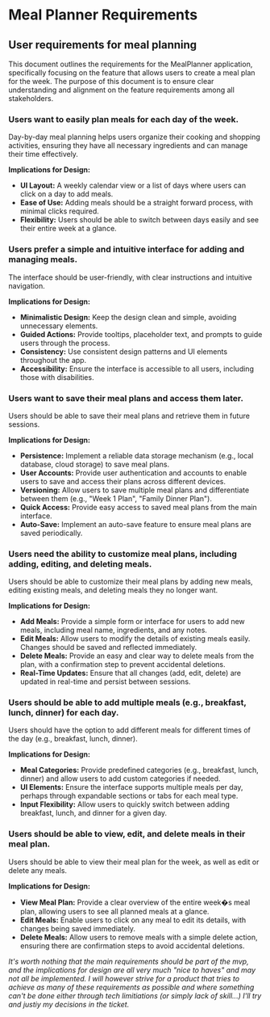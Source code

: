 # Meal Planner Requirements

## User requirements for meal planning

This document outlines the requirements for the MealPlanner application, specifically focusing on the feature that allows users to create a meal plan for the week. The purpose of this document is to ensure clear understanding and alignment on the feature requirements among all stakeholders.

### Users want to easily plan meals for each day of the week.
Day-by-day meal planning helps users organize their cooking and shopping activities, ensuring they have all necessary ingredients and can manage their time effectively.

**Implications for Design:**
- **UI Layout:** A weekly calendar view or a list of days where users can click on a day to add meals.
- **Ease of Use:** Adding meals should be a straight forward process, with minimal clicks required.
- **Flexibility:** Users should be able to switch between days easily and see their entire week at a glance.

### Users prefer a simple and intuitive interface for adding and managing meals.
The interface should be user-friendly, with clear instructions and intuitive navigation.

**Implications for Design:**
- **Minimalistic Design:** Keep the design clean and simple, avoiding unnecessary elements.
- **Guided Actions:** Provide tooltips, placeholder text, and prompts to guide users through the process.
- **Consistency:** Use consistent design patterns and UI elements throughout the app.
- **Accessibility:** Ensure the interface is accessible to all users, including those with disabilities.

### Users want to save their meal plans and access them later.
Users should be able to save their meal plans and retrieve them in future sessions.

**Implications for Design:**
- **Persistence:** Implement a reliable data storage mechanism (e.g., local database, cloud storage) to save meal plans.
- **User Accounts:** Provide user authentication and accounts to enable users to save and access their plans across different devices.
- **Versioning:** Allow users to save multiple meal plans and differentiate between them (e.g., "Week 1 Plan", "Family Dinner Plan").
- **Quick Access:** Provide easy access to saved meal plans from the main interface.
- **Auto-Save:** Implement an auto-save feature to ensure meal plans are saved periodically.

### Users need the ability to customize meal plans, including adding, editing, and deleting meals.
Users should be able to customize their meal plans by adding new meals, editing existing meals, and deleting meals they no longer want.

**Implications for Design:**
- **Add Meals:** Provide a simple form or interface for users to add new meals, including meal name, ingredients, and any notes.
- **Edit Meals:** Allow users to modify the details of existing meals easily. Changes should be saved and reflected immediately.
- **Delete Meals:** Provide an easy and clear way to delete meals from the plan, with a confirmation step to prevent accidental deletions.
- **Real-Time Updates:** Ensure that all changes (add, edit, delete) are updated in real-time and persist between sessions.

### Users should be able to add multiple meals (e.g., breakfast, lunch, dinner) for each day.
Users should have the option to add different meals for different times of the day (e.g., breakfast, lunch, dinner).

**Implications for Design:**
- **Meal Categories:** Provide predefined categories (e.g., breakfast, lunch, dinner) and allow users to add custom categories if needed.
- **UI Elements:** Ensure the interface supports multiple meals per day, perhaps through expandable sections or tabs for each meal type.
- **Input Flexibility:** Allow users to quickly switch between adding breakfast, lunch, and dinner for a given day.

### Users should be able to view, edit, and delete meals in their meal plan.
Users should be able to view their meal plan for the week, as well as edit or delete any meals.

**Implications for Design:**
- **View Meal Plan:** Provide a clear overview of the entire week�s meal plan, allowing users to see all planned meals at a glance.
- **Edit Meals:** Enable users to click on any meal to edit its details, with changes being saved immediately.
- **Delete Meals:** Allow users to remove meals with a simple delete action, ensuring there are confirmation steps to avoid accidental deletions.

*It's worth nothing that the main requirements should be part of the mvp, and the implications for design are all very much "nice to haves" and may not all be implemented. I will however strive for a product that tries to achieve as many of these requirements as possible and where something can't be done either through tech limitiations (or simply lack of skill...) I'll try and justiy my decisions in the ticket.*